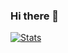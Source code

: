 ### Hi there 👋

[![Stats](https://github-readme-stats.vercel.app/api?username=Chateauvisionn)](https://github.com/anuraghazra/github-readme-stats)

